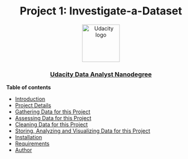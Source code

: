 <h1 align="center">Project  1: Investigate-a-Dataset</h1>
<p align="center">
  <a href="https://www.udacity.com/">
    <img src='https://course_report_production.s3.amazonaws.com/rich/rich_files/rich_files/5511/s300/udacity-logo.png' alt="Udacity logo" width = 100px>
   </a>
</p>
<h3 align="center"><a href='https://www.udacity.com/course/data-analyst-nanodegree--nd002'> Udacity Data Analyst Nanodegree </a></h3>

**Table of contents**

- [Introduction](#Investigation)
- [Project Details](#Project-Details)
- [Gathering Data for this Project](#Gathering-Data-for-this-Project)
- [Assessing Data for this Project](#Assessing-Data-for-this-Project)
- [Cleaning Data for this Project](#Cleaning-Data-for-this-Project)
- [Storing, Analyzing and Visualizing Data for this Project](#Storing-Analyzing-and-Visualizing-Data-for-this-Project)
- [Installation](#Installation)
- [Requirements](#Requirements)
- [Author](#Author)
